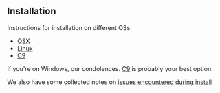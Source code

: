 ## Installation

Instructions for installation on different OSs:

* [OSX](installation/osx.md)
* [Linux](installation/linux.md)
* [C9](installation/c9.md)

If you're on Windows, our condolences.  [C9](https://c9.io/) is probably your best option.

We also have some collected notes on [issues encountered during install](installation/issues.md)